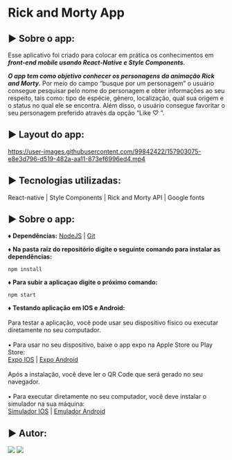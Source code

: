 # Rick and Morty App

## ► Sobre o app: 

Esse aplicativo foi criado para colocar em prática os conhecimentos em ***front-end mobile usando React-Native e Style Components.*** 

***O app tem como objetivo conhecer os personagens da animação Rick and Morty.*** Por meio do campo “busque por um personagem” o usuário consegue pesquisar pelo nome do personagem e obter informações ao seu respeito, tais como: tipo de espécie, gênero, localização, qual sua origem e o status no qual ele se encontra. Além disso, o usuário consegue favoritar o seu personagem preferido através da opção “Like ♡ ”.

## ► Layout do app: 
https://user-images.githubusercontent.com/99842422/157903075-e8e3d796-d519-482a-aa11-873ef6996ed4.mp4

## ► Tecnologias utilizadas: ##
React-native  |  Style Components  |  Rick and Morty API  |  Google fonts

## ► Sobre o app: ##
 ♦ **Dependências:**
[NodeJS](https://nodejs.org/en/) | 
[Git](https://git-scm.com/)

♦ **Na pasta raiz do repositório digite o seguinte comando para instalar as dependências:**
```
npm install
```
♦ **Para subir a aplicaçao digite o próximo comando:**
```
npm start
```
♦ **Testando aplicação em IOS e Android:**
<br><br>
Para testar a aplicação, você pode usar seu dispositivo físico ou executar diretamente no seu computador.
<br><br>
• Para usar no seu dispositivo, baixe o app expo na Apple Store ou Play Store:
<br>
[Expo IOS](https://itunes.com/apps/exponent) | 
[Expo Android](https://play.google.com/store/apps/details?id=host.exp.exponent)
<br><br>
Após a instalação, você deve ler o QR Code que será gerado no seu navegador.
<br><br>
• Para executar diretamente no seu computador, você deve instalar o simulador na sua máquina: 
<br>
[Simulador IOS](https://docs.expo.dev/workflow/ios-simulator/) |
[Emulador Android](https://docs.expo.dev/workflow/android-studio-emulator/)

## ► Autor:  
 <div>  
  <a href = "layanenu@gmail.com"><img src="https://img.shields.io/badge/-Gmail-%23333?style=for-the-badge&logo=gmail&logoColor=white" target="_blank"></a>
  <a href="https://www.linkedin.com/in/layanenu/" target="_blank"><img src="https://img.shields.io/badge/-LinkedIn-%230077B5?style=for-the-badge&logo=linkedin&logoColor=white" target="_blank"></a> 
</div>
